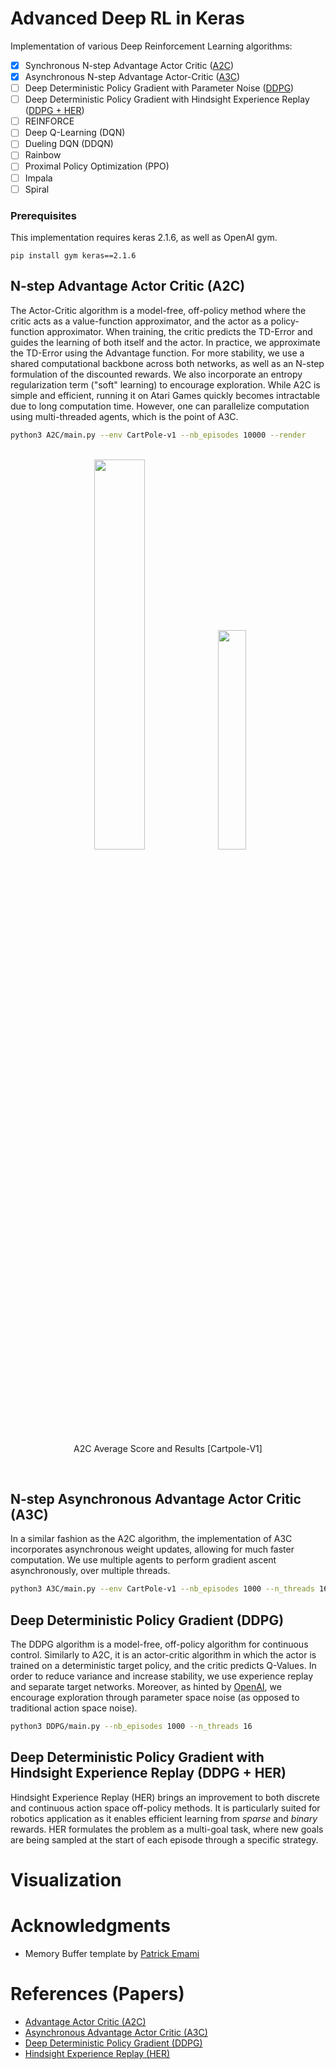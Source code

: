 # Advanced Deep RL in Keras

Implementation of various Deep Reinforcement Learning algorithms:

- [x] Synchronous N-step Advantage Actor Critic ([A2C](https://github.com/germain-hug/Advanced-Deep-RL-Keras#n-step-advantage-actor-critic-a2c))
- [x] Asynchronous N-step Advantage Actor-Critic ([A3C](https://github.com/germain-hug/Advanced-Deep-RL-Keras#n-step-asynchronous-advantage-actor-critic-a3c))
- [ ] Deep Deterministic Policy Gradient with Parameter Noise ([DDPG](https://github.com/germain-hug/Advanced-Deep-RL-Keras#deep-deterministic-policy-gradient-ddpg))
- [ ] Deep Deterministic Policy Gradient with Hindsight Experience Replay ([DDPG + HER](https://github.com/germain-hug/Advanced-Deep-RL-Keras#deep-deterministic-policy-gradient-with-hindsight-experience-replay-ddpg--her))
- [ ] REINFORCE
- [ ] Deep Q-Learning (DQN)
- [ ] Dueling DQN (DDQN)
- [ ] Rainbow
- [ ] Proximal Policy Optimization (PPO)
- [ ] Impala
- [ ] Spiral

### Prerequisites

This implementation requires keras 2.1.6, as well as OpenAI gym.
```
pip install gym keras==2.1.6
```

## N-step Advantage Actor Critic (A2C)
The Actor-Critic algorithm is a model-free, off-policy method where the critic acts as a value-function approximator, and the actor as a policy-function approximator. When training, the critic predicts the TD-Error and guides the learning of both itself and the actor. In practice, we approximate the TD-Error using the Advantage function. For more stability, we use a shared computational backbone across both networks, as well as an N-step formulation of the discounted rewards. We also incorporate an entropy regularization term ("soft" learning) to encourage exploration. While A2C is simple and efficient, running it on Atari Games quickly becomes intractable due to long computation time. However, one can parallelize computation using multi-threaded agents, which is the point of A3C.

```bash
python3 A2C/main.py --env CartPole-v1 --nb_episodes 10000 --render
```
<br />
<div align="center">
<img width="40%" src ="https://github.com/germain-hug/Advanced-Deep-RL-Keras/blob/master/A2C/results/a2c.png?raw=true" />
<img width="30%" src ="https://github.com/germain-hug/Advanced-Deep-RL-Keras/blob/master/A2C/results/a2c.gif?raw=true" />
<p style="text-align=center";> A2C Average Score and Results [Cartpole-V1] </p></div>  
<br />

## N-step Asynchronous Advantage Actor Critic (A3C)
In a similar fashion as the A2C algorithm, the implementation of A3C incorporates asynchronous weight updates, allowing for much faster computation. We use multiple agents to perform gradient ascent asynchronously, over multiple threads.

```bash
python3 A3C/main.py --env CartPole-v1 --nb_episodes 1000 --n_threads 16
```

## Deep Deterministic Policy Gradient (DDPG)
The DDPG algorithm is a model-free, off-policy algorithm for continuous control. Similarly to A2C, it is an actor-critic algorithm in which the actor is trained on a deterministic target policy, and the critic predicts Q-Values. In order to reduce variance and increase stability, we use experience replay and separate target networks. Moreover, as hinted by [OpenAI](https://blog.openai.com/better-exploration-with-parameter-noise/), we encourage exploration through parameter space noise (as opposed to traditional action space noise).

```bash
python3 DDPG/main.py --nb_episodes 1000 --n_threads 16
```

## Deep Deterministic Policy Gradient with Hindsight Experience Replay (DDPG + HER)
Hindsight Experience Replay (HER) brings an improvement to both discrete and continuous action space off-policy methods. It is particularly suited for robotics application as it enables efficient learning from _sparse_ and _binary_ rewards. HER formulates the problem as a multi-goal task, where new goals are being sampled at the start of each episode through a specific strategy.

# Visualization

# Acknowledgments

- Memory Buffer template by [Patrick Emami](http://pemami4911.github.io/)

# References (Papers)

- [Advantage Actor Critic (A2C)](https://papers.nips.cc/paper/1786-actor-critic-algorithms.pdf)
- [Asynchronous Advantage Actor Critic (A3C)](https://arxiv.org/pdf/1602.01783.pdf)
- [Deep Deterministic Policy Gradient (DDPG)](http://proceedings.mlr.press/v32/silver14.pdf)
- [Hindsight Experience Replay (HER)](https://arxiv.org/pdf/1707.01495.pdf)
